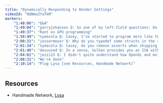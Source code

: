 ```yaml
---
title: "Dynamically Responding to Render Settings"
videoId: "0QNmoZYaTkM"
markers:
    "1:48:06": "Q&A"
    "1:49:04": "garryjohanson Q: So one of my left-field questions: Do you think there is a case to be made for a GL implementation to be written in OpenCL, OpenCL having the capacity to natively run on the CPU and is compatible with visual studio, so you could CPU debug your OpenGL code in visual studio. Would that capacity solve the OpenGL debug problem, or is the problem typically somewhere else, like actual problems with opaque GPU functionality, if that all made sense?"
    "1:49:37": "Rant on GPU programming"
    "1:58:49": "nyeecola Q: Casey, I've started to program more like the way you teach and I'm liking it so far, but there's one thing that makes me feel strange: When using structs to set up some data that will be used by a function later, how can I make sure that I won't forget to set some member of that struct before calling that function? Is there a way to make sure I always initialize every member of the structure to a value (other than zero)?"
    "2:00:31": "jessermeyer Q: Why do you typedef some structs in the render layer, but not all of them?"
    "2:01:34": "nyeecola Q: Casey, do you remove asserts when shipping a game?"
    "2:01:46": "desuused Q: In a sense, Vulkan provides you an ISA with strict specification, but the initialization code is quite fat"
    "2:04:01": "jezzi23 Q: I didn't quite understand how OpenGL and multithreading can cooperate. I believe you once said in an episode that an OpenGL context is specific to the thread that created it. So if I create the context on a main thread, can I not have other worker threads call into OpenGL without somehow setting the context for each thread?"
    "2:08:31": "We're done"
    "2:10:14": "Plug Lysa [see Resources, Handmade Network]"
---
```


## Resources

* Handmade Network, [Lysa](https://lysa.handmade.network/)
